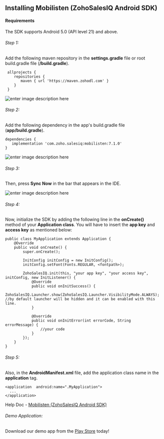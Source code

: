 
## Installing Mobilisten (ZohoSalesIQ Android SDK)

#### Requirements
The SDK supports Android 5.0 (API level 21) and above.

###### Step 1:
Add the following maven repository in the **settings.gradle** file or root build.gradle file (**/build.gradle**).

     allprojects {
        repositories {
           maven { url 'https://maven.zohodl.com' }
        }
     }
![enter image description here](https://www.zohowebstatic.com/sites/zweb/images/salesiq/step-4---settings.gradle-android-sdk.png)
###### Step 2:
Add the following dependency in the app's build.gradle file (**app/build.gradle**).

    dependencies {
       implementation 'com.zoho.salesiq:mobilisten:7.1.0'
    }

![enter image description here](https://www.zohowebstatic.com/sites/zweb/images/salesiq/step-5---dependency-android-sdk.png)
###### Step 3:

Then, press **Sync Now** in the bar that appears in the IDE.

![enter image description here](https://www.zohowebstatic.com/sites/zweb/images/salesiq/sync-now---android-sdk.png)
###### Step 4:

Now, initialize the SDK by adding the following line in the **onCreate()** method of your **Application class**. You will have to insert the **app key** and **access key** as mentioned below:

    public class MyApplication extends Application {
        @Override
        public void onCreate() {
            super.onCreate();
            
            InitConfig initConfig = new InitConfig();
            initConfig.setFont(Fonts.REGULAR, <fontpath>);
            
            ZohoSalesIQ.init(this, "your app key", "your access key", initConfig, new InitListener() {
                @Override
                public void onInitSuccess() {
                     ZohoSalesIQ.Launcher.show(ZohoSalesIQ.Launcher.VisibilityMode.ALWAYS); //by default launcher will be hidden and it can be enabled with this line.
                }

                @Override
                public void onInitError(int errorCode, String errorMessage) {
                    //your code
                }
            });
        }
    }

###### Step 5:
Also, in the **AndroidManifest.xml** file, add the application class name in the **application** tag.

    <application  android:name=".MyApplication">
      ...
    </application>​

Help Doc - [Mobilisten (ZohoSalesIQ Android SDK)](https://www.zoho.com/salesiq/help/developer-section/android-mobile-sdk-installation.html)

###### Demo Application:
Download our demo app from the [Play Store](https://play.google.com/store/apps/details?id=com.zoho.salesiq.zylkerhomes) today!
